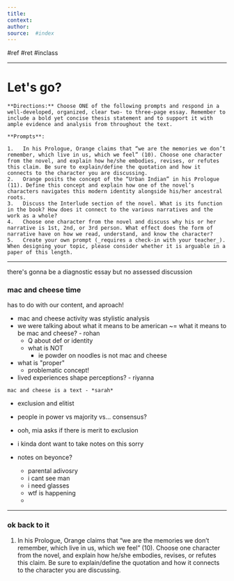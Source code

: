 ```yaml
---
title:   
context: 
author:  
source:  #index
---
```


#ref #ret #inclass

---


# Let's go?


```ad-abstract
**Directions:** Choose ONE of the following prompts and respond in a well-developed, organized, clear two- to three-page essay. Remember to include a bold yet concise thesis statement and to support it with ample evidence and analysis from throughout the text.

**Prompts**:

1.   In his Prologue, Orange claims that “we are the memories we don’t remember, which live in us, which we feel” (10). Choose one character from the novel, and explain how he/she embodies, revises, or refutes this claim. Be sure to explain/define the quotation and how it connects to the character you are discussing.
2.   Orange posits the concept of the “Urban Indian” in his Prologue (11). Define this concept and explain how one of the novel’s characters navigates this modern identity alongside his/her ancestral roots. 
3.   Discuss the Interlude section of the novel. What is its function in the book? How does it connect to the various narratives and the work as a whole?
4.   Choose one character from the novel and discuss why his or her narrative is 1st, 2nd, or 3rd person. What effect does the form of narrative have on how we read, understand, and know the character? 
5.   Create your own prompt (_requires a check-in with your teacher_). When designing your topic, please consider whether it is arguable in a paper of this length.
```

---

there's gonna be a diagnostic essay
but no assessed discussion

### mac and cheese time

has to do with our content, and aproach! 

- mac and cheese activity was stylistic analysis
- we were talking about what it means to be american ~= what it means to be mac and cheese? - rohan
	- Q about def or identity
	- what is NOT
		- ie powder on noodles is not mac and cheese
- what is "proper"
	- problematic concept!
- lived experiences shape perceptions? - riyanna

```ad-qoute
mac and cheese is a text - *sarah*
```

- exclusion and elitist
- people in power vs majority vs... consensus?
- ooh, mia asks if there is merit to exclusion 
- i kinda dont want to take notes on this sorry

- notes on beyonce?
	- parental adivosry
	- i cant see man
	- i need glasses
	- wtf is happening
	- 



---

### ok back to it



1.   In his Prologue, Orange claims that “we are the memories we don’t remember, which live in us, which we feel” (10). Choose one character from the novel, and explain how he/she embodies, revises, or refutes this claim. Be sure to explain/define the quotation and how it connects to the character you are discussing.




